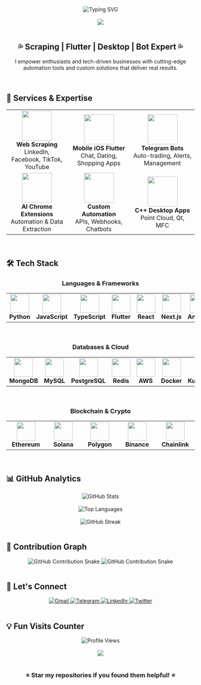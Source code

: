 <div align="center">
  <img src="https://readme-typing-svg.herokuapp.com?font=Fira+Code&size=35&duration=3000&pause=1000&color=00D4FF&center=true&vCenter=true&width=600&lines=💻+Full+Stack+Developer;🤖+Bot+%26+Automation+Expert;📱+Flutter+%26+Mobile+Developer;🌐+Web+Scraping+Specialist;⚡+AI+Driven+Solutions;🚀+Ready+to+Build+Amazing+Things!" alt="Typing SVG" />
</div>

<br>

<div align="center">
  <img src="https://capsule-render.vercel.app/api?type=waving&color=gradient&customColorList=6,11,20&height=200&section=header&text=smile-dev49&fontSize=60&fontAlign=50&fontAlignY=40&desc=Full%20Stack%20Developer&descAlign=50&descAlignY=70&animation=twinkling" />
</div>

<br>

<div align="center">
  <h2>💦 Scraping | Flutter | Desktop | Bot Expert 💦</h2>
  <p>I empower enthusiasts and tech-driven businesses with cutting-edge automation tools and custom solutions that deliver real results.</p>
</div>

<br>

## 🚀 **Services & Expertise**

<table align="center">
  <tr>
    <td align="center" width="300">
      <img src="https://img.icons8.com/color/80/000000/spider.png" width="80" height="80" />
      <br><strong>Web Scraping</strong>
      <br>LinkedIn, Facebook, TikTok, YouTube
    </td>
    <td align="center" width="300">
      <img src="https://img.icons8.com/color/80/000000/flutter.png" width="80" height="80" />
      <br><strong>Mobile iOS Flutter</strong>
      <br>Chat, Dating, Shopping Apps
    </td>
    <td align="center" width="300">
      <img src="https://img.icons8.com/color/80/000000/telegram-app.png" width="80" height="80" />
      <br><strong>Telegram Bots</strong>
      <br>Auto-trading, Alerts, Management
    </td>
  </tr>
  <tr>
    <td align="center" width="300">
      <img src="https://cdn-icons-png.flaticon.com/128/12109/12109556.png" width="80" height="80" />
      <br><strong>AI Chrome Extensions</strong>
      <br>Automation & Data Extraction
    </td>
    <td align="center" width="300">
      <img src="https://img.icons8.com/color/80/000000/robot.png" width="80" height="80" />
      <br><strong>Custom Automation</strong>
      <br>APIs, Webhooks, Chatbots
    </td>
    <td align="center" width="300">
      <img src="https://img.icons8.com/color/80/000000/c-plus-plus-logo.png" width="80" height="80" />
      <br><strong>C++ Desktop Apps</strong>
      <br>Point Cloud, Qt, MFC
    </td>
  </tr>
</table>

<br>

## 🛠️ **Tech Stack**

<div align="center">
  <h3>Languages & Frameworks</h3>
  <table align="center">
    <tr>
      <td align="center" width="100">
        <img src="https://img.icons8.com/color/48/000000/python.png" width="50" height="50" />
        <br><strong>Python</strong>
      </td>
      <td align="center" width="100">
        <img src="https://img.icons8.com/color/48/000000/javascript.png" width="50" height="50" />
        <br><strong>JavaScript</strong>
      </td>
      <td align="center" width="100">
        <img src="https://img.icons8.com/color/48/000000/typescript.png" width="50" height="50" />
        <br><strong>TypeScript</strong>
      </td>
      <td align="center" width="100">
        <img src="https://img.icons8.com/color/48/000000/flutter.png" width="50" height="50" />
        <br><strong>Flutter</strong>
      </td>
      <td align="center" width="100">
        <img src="https://img.icons8.com/color/48/000000/react-native.png" width="50" height="50" />
        <br><strong>React</strong>
      </td>
      <td align="center" width="100">
        <img src="https://img.icons8.com/color/48/000000/nextjs.png" width="50" height="50" />
        <br><strong>Next.js</strong>
      </td>
      <td align="center" width="100">
        <img src="https://img.icons8.com/color/48/000000/angularjs.png" width="50" height="50" />
        <br><strong>Angular</strong>
      </td>
      <td align="center" width="100">
        <img src="https://img.icons8.com/color/48/000000/vue-js.png" width="50" height="50" />
        <br><strong>Vue.js</strong>
      </td>
      <td align="center" width="100">
        <img src="https://img.icons8.com/color/48/000000/golang.png" width="50" height="50" />
        <br><strong>Go</strong>
      </td>
      <td align="center" width="100">
        <img src="https://img.icons8.com/color/48/000000/c-plus-plus-logo.png" width="50" height="50" />
        <br><strong>C++</strong>
      </td>
    </tr>
  </table>
</div>

<br>

<div align="center">
  <h3>Databases & Cloud</h3>
  <table align="center">
    <tr>
      <td align="center" width="100">
        <img src="https://img.icons8.com/color/48/000000/mongodb.png" width="50" height="50" />
        <br><strong>MongoDB</strong>
      </td>
      <td align="center" width="100">
        <img src="https://img.icons8.com/color/48/000000/mysql-logo.png" width="50" height="50" />
        <br><strong>MySQL</strong>
      </td>
      <td align="center" width="100">
        <img src="https://img.icons8.com/color/48/000000/postgreesql.png" width="50" height="50" />
        <br><strong>PostgreSQL</strong>
      </td>
      <td align="center" width="100">
        <img src="https://img.icons8.com/color/48/000000/redis.png" width="50" height="50" />
        <br><strong>Redis</strong>
      </td>
      <td align="center" width="100">
        <img src="https://img.icons8.com/color/48/000000/amazon-web-services.png" width="50" height="50" />
        <br><strong>AWS</strong>
      </td>
      <td align="center" width="100">
        <img src="https://img.icons8.com/color/48/000000/docker.png" width="50" height="50" />
        <br><strong>Docker</strong>
      </td>
      <td align="center" width="100">
        <img src="https://img.icons8.com/color/48/000000/kubernetes.png" width="50" height="50" />
        <br><strong>Kubernetes</strong>
      </td>
      <td align="center" width="100">
        <img src="https://img.icons8.com/color/48/000000/azure.png" width="50" height="50" />
        <br><strong>Azure</strong>
      </td>
    </tr>
  </table>
</div>

<br>

<div align="center">
  <h3>Blockchain & Crypto</h3>
  <table align="center">
    <tr>
      <td align="center" width="100">
        <img src="https://img.icons8.com/color/48/000000/ethereum.png" width="50" height="50" />
        <br><strong>Ethereum</strong>
      </td>
      <td align="center" width="100">
        <img src="https://cdn-icons-png.flaticon.com/128/12114/12114239.png" width="50" height="50" />
        <br><strong>Solana</strong>
      </td>
      <td align="center" width="100">
        <img src="https://img.icons8.com/color/48/000000/polygon.png" width="50" height="50" />
        <br><strong>Polygon</strong>
      </td>
      <td align="center" width="100">
        <img src="https://cdn-icons-png.flaticon.com/128/18911/18911708.png" width="50" height="50" />
        <br><strong>Binance</strong>
      </td>
      <td align="center" width="100">
        <img src="https://cdn-icons-png.flaticon.com/128/1017/1017466.png" width="50" height="50" />
        <br><strong>Chainlink</strong>
      </td>
    </tr>
  </table>
</div>

<br>

## 📊 **GitHub Analytics**

<div align="center">
  <img src="https://github-readme-stats.vercel.app/api?username=smile-dev49&show_icons=true&theme=tokyonight&hide_border=true&count_private=true" alt="GitHub Stats" />
</div>

<br>

<div align="center">
  <img src="https://github-readme-stats.vercel.app/api/top-langs/?username=smile-dev49&layout=compact&theme=tokyonight&hide_border=true&langs_count=8" alt="Top Languages" />
</div>

<br>

<div align="center">
  <img src="https://github-readme-streak-stats.herokuapp.com/?user=smile-dev49&theme=tokyonight&hide_border=true&stroke=0000&background=0D1117&ring=5BCDEC&fire=5BCDEC&currStreakLabel=5BCDEC" alt="GitHub Streak" />
</div>

<br>

## 🎯 **Contribution Graph**

<div align="center">
  <img src="https://raw.githubusercontent.com/smile-dev49/smile-dev49/output/github-contribution-grid-snake-dark.svg#gh-dark-mode-only" alt="GitHub Contribution Snake" />
  <img src="https://raw.githubusercontent.com/smile-dev49/smile-dev49/output/github-contribution-grid-snake.svg#gh-light-mode-only" alt="GitHub Contribution Snake" />
</div>

<br>

## 🤝 **Let's Connect**

<div align="center">
  <a href="mailto:smile-dev49@gmail.com">
    <img src="https://img.shields.io/badge/Gmail-D14836?style=for-the-badge&logo=gmail&logoColor=white" alt="Gmail" />
  </a>
  <a href="https://t.me/smile-dev49">
    <img src="https://img.shields.io/badge/Telegram-2CA5E0?style=for-the-badge&logo=telegram&logoColor=white" alt="Telegram" />
  </a>
  <a href="https://linkedin.com/in/smile-dev49">
    <img src="https://img.shields.io/badge/LinkedIn-0077B5?style=for-the-badge&logo=linkedin&logoColor=white" alt="LinkedIn" />
  </a>
  <a href="https://twitter.com/smile-dev49">
    <img src="https://img.shields.io/badge/Twitter-1DA1F2?style=for-the-badge&logo=twitter&logoColor=white" alt="Twitter" />
  </a>
</div>

<br>

## 💡 **Fun Visits Counter**

<div align="center">
  <img src="https://profile-counter.glitch.me/smile-dev49/count.svg" alt="Profile Views" />
</div>

<br>

<div align="center">
  <img src="https://capsule-render.vercel.app/api?type=waving&color=gradient&customColorList=6,11,20&height=150&section=footer&text=Thanks+for+Visiting!&fontSize=30&fontAlign=50&fontAlignY=40&animation=twinkling" />
</div>

<br>

<div align="center">
  <h3>⭐ Star my repositories if you found them helpful! ⭐</h3>
</div>
